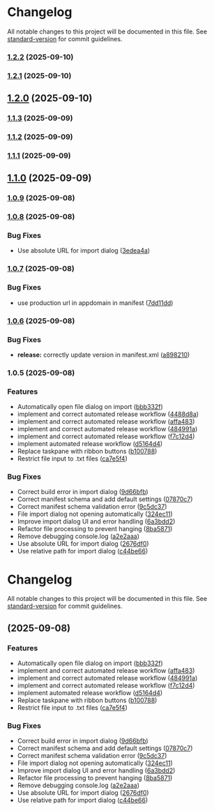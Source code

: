 # Changelog

All notable changes to this project will be documented in this file. See [standard-version](https://github.com/conventional-changelog/standard-version) for commit guidelines.

### [1.2.2](https://github.com/OfficeDev/Office-Addin-TaskPane/compare/v1.2.1...v1.2.2) (2025-09-10)

### [1.2.1](https://github.com/OfficeDev/Office-Addin-TaskPane/compare/v1.2.0...v1.2.1) (2025-09-10)

## [1.2.0](https://github.com/OfficeDev/Office-Addin-TaskPane/compare/v1.1.3...v1.2.0) (2025-09-10)

### [1.1.3](https://github.com/OfficeDev/Office-Addin-TaskPane/compare/v1.1.2...v1.1.3) (2025-09-09)

### [1.1.2](https://github.com/OfficeDev/Office-Addin-TaskPane/compare/v1.1.1...v1.1.2) (2025-09-09)

### [1.1.1](https://github.com/OfficeDev/Office-Addin-TaskPane/compare/v1.1.0...v1.1.1) (2025-09-09)

## [1.1.0](https://github.com/OfficeDev/Office-Addin-TaskPane/compare/v1.0.9...v1.1.0) (2025-09-09)

### [1.0.9](https://github.com/OfficeDev/Office-Addin-TaskPane/compare/v1.0.8...v1.0.9) (2025-09-08)

### [1.0.8](https://github.com/OfficeDev/Office-Addin-TaskPane/compare/v1.0.7...v1.0.8) (2025-09-08)


### Bug Fixes

* Use absolute URL for import dialog ([3edea4a](https://github.com/OfficeDev/Office-Addin-TaskPane/commit/3edea4a86837ba20c702d82271341f57ea7748f5))

### [1.0.7](https://github.com/OfficeDev/Office-Addin-TaskPane/compare/v1.0.6...v1.0.7) (2025-09-08)


### Bug Fixes

* use production url in appdomain in manifest ([7dd11dd](https://github.com/OfficeDev/Office-Addin-TaskPane/commit/7dd11dd9bb51d675a855065ccd43b1cc6047bf7d))

### [1.0.6](https://github.com/OfficeDev/Office-Addin-TaskPane/compare/v1.0.5...v1.0.6) (2025-09-08)


### Bug Fixes

* **release:** correctly update version in manifest.xml ([a898210](https://github.com/OfficeDev/Office-Addin-TaskPane/commit/a898210d219059cbccb19342981e21c71d4fbe93))

### 1.0.5 (2025-09-08)


### Features

* Automatically open file dialog on import ([bbb332f](https://github.com/OfficeDev/Office-Addin-TaskPane/commit/bbb332fd7e267ffa684247120766deeb9479e250))
* implement and correct automated release workflow ([4488d8a](https://github.com/OfficeDev/Office-Addin-TaskPane/commit/4488d8afd5ebc9a00a4ba5062808f8747a36e2a1))
* implement and correct automated release workflow ([affa483](https://github.com/OfficeDev/Office-Addin-TaskPane/commit/affa483f8cf6053809002de29bded50747f3e3a7))
* implement and correct automated release workflow ([484991a](https://github.com/OfficeDev/Office-Addin-TaskPane/commit/484991a29c8a0d335272d1f009f5eab46c346b1d))
* implement and correct automated release workflow ([f7c12d4](https://github.com/OfficeDev/Office-Addin-TaskPane/commit/f7c12d48f8dab08f04845dddc3a58eb3f7e1e46f))
* implement automated release workflow ([d5164d4](https://github.com/OfficeDev/Office-Addin-TaskPane/commit/d5164d44f7dac0e0b89bddbaaf82576534d64869))
* Replace taskpane with ribbon buttons ([b100788](https://github.com/OfficeDev/Office-Addin-TaskPane/commit/b100788f487b38c8fe1f5ba829533c198ff33914))
* Restrict file input to .txt files ([ca7e5f4](https://github.com/OfficeDev/Office-Addin-TaskPane/commit/ca7e5f48a4592b1f7d44041f3766a15965aac32a))


### Bug Fixes

* Correct build error in import dialog ([9d66bfb](https://github.com/OfficeDev/Office-Addin-TaskPane/commit/9d66bfbc44e3bb0dcda1e3e326d67991ac0a9f16))
* Correct manifest schema and add default settings ([07870c7](https://github.com/OfficeDev/Office-Addin-TaskPane/commit/07870c71ca7811aaea2f1332a338f306daaf54bd))
* Correct manifest schema validation error ([9c5dc37](https://github.com/OfficeDev/Office-Addin-TaskPane/commit/9c5dc373cfde5000f0c76930089579de8b24c77c))
* File import dialog not opening automatically ([324ec11](https://github.com/OfficeDev/Office-Addin-TaskPane/commit/324ec1184c928c4723fb0fa5f829142c1960900e))
* Improve import dialog UI and error handling ([6a3bdd2](https://github.com/OfficeDev/Office-Addin-TaskPane/commit/6a3bdd2320172cbde937336df5feaed4c60efc8d))
* Refactor file processing to prevent hanging ([8ba5871](https://github.com/OfficeDev/Office-Addin-TaskPane/commit/8ba5871cce21b884609c9758fb687ebf0e243ca3))
* Remove debugging console.log ([a2e2aaa](https://github.com/OfficeDev/Office-Addin-TaskPane/commit/a2e2aaac404262d9edf1c579ab01039141578b83))
* Use absolute URL for import dialog ([2676df0](https://github.com/OfficeDev/Office-Addin-TaskPane/commit/2676df050521cac906267c5147a9bd9beb329db8))
* Use relative path for import dialog ([c44be66](https://github.com/OfficeDev/Office-Addin-TaskPane/commit/c44be66f97765ebd46b823bbbb09238020965345))

# Changelog

All notable changes to this project will be documented in this file. See [standard-version](https://github.com/conventional-changelog/standard-version) for commit guidelines.

##  (2025-09-08)


### Features

* Automatically open file dialog on import ([bbb332f](https://github.com/michaelpennington/reconciler/commit/bbb332fd7e267ffa684247120766deeb9479e250))
* implement and correct automated release workflow ([affa483](https://github.com/michaelpennington/reconciler/commit/affa483f8cf6053809002de29bded50747f3e3a7))
* implement and correct automated release workflow ([484991a](https://github.com/michaelpennington/reconciler/commit/484991a29c8a0d335272d1f009f5eab46c346b1d))
* implement and correct automated release workflow ([f7c12d4](https://github.com/michaelpennington/reconciler/commit/f7c12d48f8dab08f04845dddc3a58eb3f7e1e46f))
* implement automated release workflow ([d5164d4](https://github.com/michaelpennington/reconciler/commit/d5164d44f7dac0e0b89bddbaaf82576534d64869))
* Replace taskpane with ribbon buttons ([b100788](https://github.com/michaelpennington/reconciler/commit/b100788f487b38c8fe1f5ba829533c198ff33914))
* Restrict file input to .txt files ([ca7e5f4](https://github.com/michaelpennington/reconciler/commit/ca7e5f48a4592b1f7d44041f3766a15965aac32a))


### Bug Fixes

* Correct build error in import dialog ([9d66bfb](https://github.com/michaelpennington/reconciler/commit/9d66bfbc44e3bb0dcda1e3e326d67991ac0a9f16))
* Correct manifest schema and add default settings ([07870c7](https://github.com/michaelpennington/reconciler/commit/07870c71ca7811aaea2f1332a338f306daaf54bd))
* Correct manifest schema validation error ([9c5dc37](https://github.com/michaelpennington/reconciler/commit/9c5dc373cfde5000f0c76930089579de8b24c77c))
* File import dialog not opening automatically ([324ec11](https://github.com/michaelpennington/reconciler/commit/324ec1184c928c4723fb0fa5f829142c1960900e))
* Improve import dialog UI and error handling ([6a3bdd2](https://github.com/michaelpennington/reconciler/commit/6a3bdd2320172cbde937336df5feaed4c60efc8d))
* Refactor file processing to prevent hanging ([8ba5871](https://github.com/michaelpennington/reconciler/commit/8ba5871cce21b884609c9758fb687ebf0e243ca3))
* Remove debugging console.log ([a2e2aaa](https://github.com/michaelpennington/reconciler/commit/a2e2aaac404262d9edf1c579ab01039141578b83))
* Use absolute URL for import dialog ([2676df0](https://github.com/michaelpennington/reconciler/commit/2676df050521cac906267c5147a9bd9beb329db8))
* Use relative path for import dialog ([c44be66](https://github.com/michaelpennington/reconciler/commit/c44be66f97765ebd46b823bbbb09238020965345))
